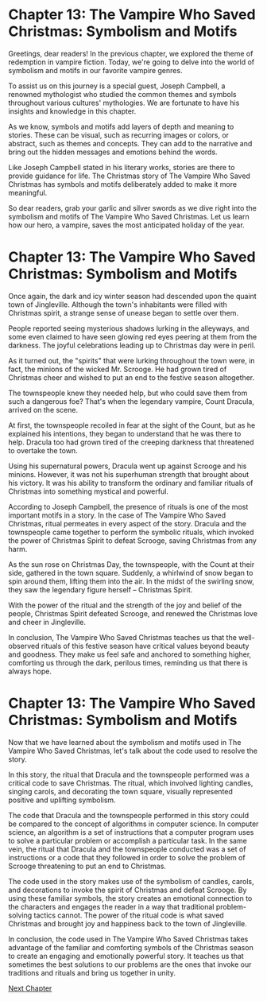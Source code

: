 # Chapter 13: The Vampire Who Saved Christmas: Symbolism and Motifs

Greetings, dear readers! In the previous chapter, we explored the theme of redemption in vampire fiction. Today, we're going to delve into the world of symbolism and motifs in our favorite vampire genres.

To assist us on this journey is a special guest, Joseph Campbell, a renowned mythologist who studied the common themes and symbols throughout various cultures' mythologies. We are fortunate to have his insights and knowledge in this chapter.

As we know, symbols and motifs add layers of depth and meaning to stories. These can be visual, such as recurring images or colors, or abstract, such as themes and concepts. They can add to the narrative and bring out the hidden messages and emotions behind the words. 

Like Joseph Campbell stated in his literary works, stories are there to provide guidance for life. The Christmas story of The Vampire Who Saved Christmas has symbols and motifs deliberately added to make it more meaningful.

So dear readers, grab your garlic and silver swords as we dive right into the symbolism and motifs of The Vampire Who Saved Christmas. Let us learn how our hero, a vampire, saves the most anticipated holiday of the year.
# Chapter 13: The Vampire Who Saved Christmas: Symbolism and Motifs

Once again, the dark and icy winter season had descended upon the quaint town of Jingleville. Although the town's inhabitants were filled with Christmas spirit, a strange sense of unease began to settle over them. 

People reported seeing mysterious shadows lurking in the alleyways, and some even claimed to have seen glowing red eyes peering at them from the darkness. The joyful celebrations leading up to Christmas day were in peril.

As it turned out, the "spirits" that were lurking throughout the town were, in fact, the minions of the wicked Mr. Scrooge. He had grown tired of Christmas cheer and wished to put an end to the festive season altogether. 

The townspeople knew they needed help, but who could save them from such a dangerous foe? That's when the legendary vampire, Count Dracula, arrived on the scene.

At first, the townspeople recoiled in fear at the sight of the Count, but as he explained his intentions, they began to understand that he was there to help. Dracula too had grown tired of the creeping darkness that threatened to overtake the town.

Using his supernatural powers, Dracula went up against Scrooge and his minions. However, it was not his superhuman strength that brought about his victory. It was his ability to transform the ordinary and familiar rituals of Christmas into something mystical and powerful.

According to Joseph Campbell, the presence of rituals is one of the most important motifs in a story. In the case of The Vampire Who Saved Christmas, ritual permeates in every aspect of the story. Dracula and the townspeople came together to perform the symbolic rituals, which invoked the power of Christmas Spirit to defeat Scrooge, saving Christmas from any harm.

As the sun rose on Christmas Day, the townspeople, with the Count at their side, gathered in the town square. Suddenly, a whirlwind of snow began to spin around them, lifting them into the air. In the midst of the swirling snow, they saw the legendary figure herself – Christmas Spirit.

With the power of the ritual and the strength of the joy and belief of the people, Christmas Spirit defeated Scrooge, and renewed the Christmas love and cheer in Jingleville.

In conclusion, The Vampire Who Saved Christmas teaches us that the well-observed rituals of this festive season have critical values beyond beauty and goodness. They make us feel safe and anchored to something higher, comforting us through the dark, perilous times, reminding us that there is always hope.
# Chapter 13: The Vampire Who Saved Christmas: Symbolism and Motifs

Now that we have learned about the symbolism and motifs used in The Vampire Who Saved Christmas, let's talk about the code used to resolve the story.

In this story, the ritual that Dracula and the townspeople performed was a critical code to save Christmas. The ritual, which involved lighting candles, singing carols, and decorating the town square, visually represented positive and uplifting symbolism.

The code that Dracula and the townspeople performed in this story could be compared to the concept of algorithms in computer science. In computer science, an algorithm is a set of instructions that a computer program uses to solve a particular problem or accomplish a particular task. In the same vein, the ritual that Dracula and the townspeople conducted was a set of instructions or a code that they followed in order to solve the problem of Scrooge threatening to put an end to Christmas.

The code used in the story makes use of the symbolism of candles, carols, and decorations to invoke the spirit of Christmas and defeat Scrooge. By using these familiar symbols, the story creates an emotional connection to the characters and engages the reader in a way that traditional problem-solving tactics cannot. The power of the ritual code is what saved Christmas and brought joy and happiness back to the town of Jingleville.

In conclusion, the code used in The Vampire Who Saved Christmas takes advantage of the familiar and comforting symbols of the Christmas season to create an engaging and emotionally powerful story. It teaches us that sometimes the best solutions to our problems are the ones that invoke our traditions and rituals and bring us together in unity.


[Next Chapter](14_Chapter14.md)